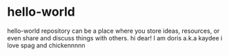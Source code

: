 # hello-world
hello-world repository can be a place where you store ideas, resources, or even share and discuss things with others.
hi dear!
I am doris a.k.a kaydee
i love spag and chickennnnn
